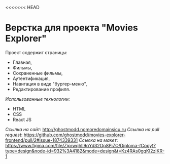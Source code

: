 <<<<<<< HEAD
# Верстка для проекта "Movies Explorer"
Проект содержит страницы:
* Главная,
* Фильмы,
* Сохраненные фильмы,
* Аутентификация,
* Навигация в виде "бургер-меню",
* Редактирование профиля.

*Использованные технологии:*
* HTML
* CSS
* React JS

*Ссылка на сайт*: http://ghostmodd.nomoredomainsicu.ru
*Ссылка на pull request*: https://github.com/ghostmodd/movies-explorer-frontend/pull/2#issue-1874339331
*Ссылка на макет*: https://www.figma.com/file/ZiprwqhlI9qYd32Op8PiZO/Diploma-(Copy)?type=design&node-id=932%3A4182&mode=design&t=Kz4RAs0gqKI2zIKR-1
